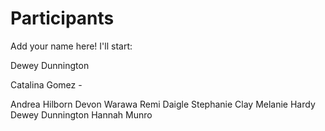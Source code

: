 
# Participants

Add your name here! I'll start:

Dewey Dunnington

Catalina Gomez -

Andrea Hilborn
Devon Warawa
Remi Daigle
Stephanie Clay
Melanie Hardy
Dewey Dunnington
Hannah Munro

